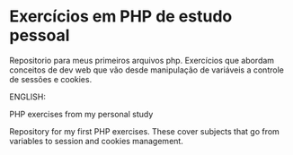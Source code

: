 <h1>Exercícios em PHP de estudo pessoal</h1>

Repositorio para meus primeiros arquivos php. Exercícios que abordam conceitos de dev web que vão desde manipulação de variáveis a controle de sessões e cookies.

ENGLISH:
<p>PHP exercises from my personal study</p>

Repository for my first PHP exercises. These cover subjects that go from variables to session and cookies management.
